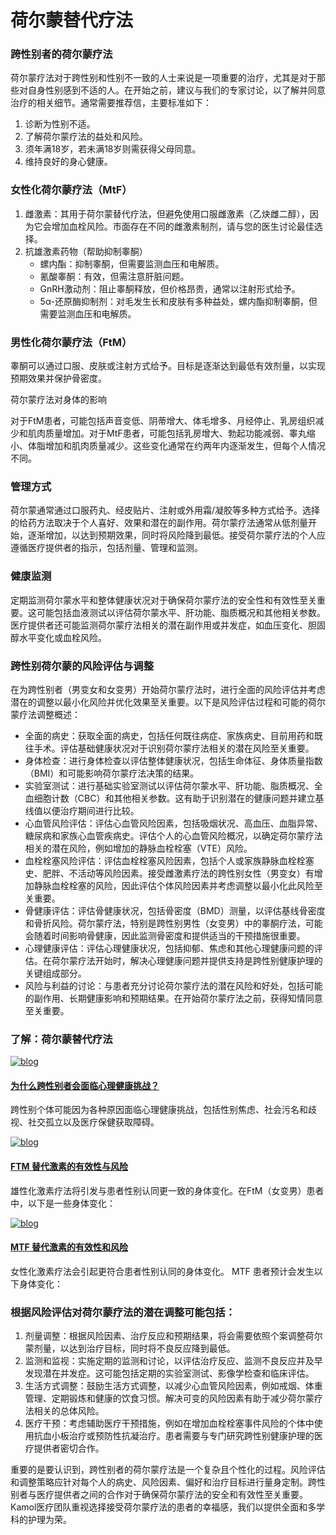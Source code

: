 # 荷尔蒙替代疗法

### 跨性别者的荷尔蒙疗法

荷尔蒙疗法对于跨性别和性别不一致的人士来说是一项重要的治疗，尤其是对于那些对自身性别感到不适的人。在开始之前，建议与我们的专家讨论，以了解并同意治疗的相关细节。通常需要推荐信，主要标准如下：

1. 诊断为性别不适。
2. 了解荷尔蒙疗法的益处和风险。
3. 须年满18岁，若未满18岁则需获得父母同意。
4. 维持良好的身心健康。

### 女性化荷尔蒙疗法（MtF）

1. 雌激素：其用于荷尔蒙替代疗法，但避免使用口服雌激素（乙炔雌二醇），因为它会增加血栓风险。市面存在不同的雌激素制剂，请与您的医生讨论最佳选择。
2. 抗雄激素药物（帮助抑制睾酮）
   - 螺内酯：抑制睾酮，但需要监测血压和电解质。
   - 氰酸睾酮：有效，但需注意肝脏问题。
   - GnRH激动剂：阻止睾酮释放，但价格昂贵，通常以注射形式给予。
   - 5α-还原酶抑制剂：对毛发生长和皮肤有多种益处，螺内酯抑制睾酮，但需要监测血压和电解质。

### 男性化荷尔蒙疗法（FtM）

睾酮可以通过口服、皮肤或注射方式给予。目标是逐渐达到最低有效剂量，以实现预期效果并保护骨密度。

荷尔蒙疗法对身体的影响

对于FtM患者，可能包括声音变低、阴蒂增大、体毛增多、月经停止、乳房组织减少和肌肉质量增加。对于MtF患者，可能包括乳房增大、勃起功能减弱、睾丸缩小、体脂增加和肌肉质量减少。这些变化通常在约两年内逐渐发生，但每个人情况不同。

### 管理方式

荷尔蒙通常通过口服药丸、经皮贴片、注射或外用霜/凝胶等多种方式给予。选择的给药方法取决于个人喜好、效果和潜在的副作用。荷尔蒙疗法通常从低剂量开始，逐渐增加，以达到预期效果，同时将风险降到最低。接受荷尔蒙疗法的个人应遵循医疗提供者的指示，包括剂量、管理和监测。

### 健康监测

定期监测荷尔蒙水平和整体健康状况对于确保荷尔蒙疗法的安全性和有效性至关重要。这可能包括血液测试以评估荷尔蒙水平、肝功能、脂质概况和其他相关参数。医疗提供者还可能监测荷尔蒙疗法相关的潜在副作用或并发症，如血压变化、胆固醇水平变化或血栓风险。

### 跨性别荷尔蒙的风险评估与调整

在为跨性别者（男变女和女变男）开始荷尔蒙疗法时，进行全面的风险评估并考虑潜在的调整以最小化风险并优化效果至关重要。以下是风险评估过程和可能的荷尔蒙疗法调整概述：

- 全面的病史：获取全面的病史，包括任何既往病症、家族病史、目前用药和既往手术。评估基础健康状况对于识别荷尔蒙疗法相关的潜在风险至关重要。
- 身体检查：进行身体检查以评估整体健康状况，包括生命体征、身体质量指数（BMI）和可能影响荷尔蒙疗法决策的结果。
- 实验室测试：进行基础实验室测试以评估荷尔蒙水平、肝功能、脂质概况、全血细胞计数（CBC）和其他相关参数。这有助于识别潜在的健康问题并建立基线值以便治疗期间进行比较。
- 心血管风险评估：评估心血管风险因素，包括吸烟状况、高血压、血脂异常、糖尿病和家族心血管疾病史。评估个人的心血管风险概况，以确定荷尔蒙疗法相关的潜在风险，例如增加的静脉血栓栓塞（VTE）风险。
- 血栓栓塞风险评估：评估血栓栓塞风险因素，包括个人或家族静脉血栓栓塞史、肥胖、不活动等风险因素。接受雌激素疗法的跨性别女性（男变女）有增加静脉血栓栓塞的风险，因此评估个体风险因素并考虑调整以最小化此风险至关重要。
- 骨健康评估：评估骨健康状况，包括骨密度（BMD）测量，以评估基线骨密度和骨折风险。荷尔蒙疗法，特别是跨性别男性（女变男）中的睾酮疗法，可能会随着时间影响骨健康，因此监测骨密度和提供适当的干预措施很重要。
- 心理健康评估：评估心理健康状况，包括抑郁、焦虑和其他心理健康问题的评估。在荷尔蒙疗法开始时，解决心理健康问题并提供支持是跨性别健康护理的关键组成部分。
- 风险与利益的讨论：与患者充分讨论荷尔蒙疗法的潜在风险和好处，包括可能的副作用、长期健康影响和预期结果。在开始荷尔蒙疗法之前，获得知情同意至关重要。

### 了解：荷尔蒙替代疗法

[![blog](/uploads/blog/1500/thumb-66161fa2a32ff-image_highlight.jpg)](https://www.kamolhospital.com/blog/1500/why-are-mental-health-challenges-in-transgender-people)

#### [为什么跨性别者会面临心理健康挑战？](https://www.kamolhospital.com/blog/1500/why-are-mental-health-challenges-in-transgender-people)

跨性别个体可能因为各种原因面临心理健康挑战，包括性别焦虑、社会污名和歧视、社交孤立以及医疗保健获取障碍。

[![blog](/uploads/blog/1499/thumb-66166c89dc738-image_highlight.jpg)](https://www.kamolhospital.com/blog/1499/ftm-replacement-hormone-effective-and-risk)

#### [FTM 替代激素的有效性与风险](https://www.kamolhospital.com/blog/1499/ftm-replacement-hormone-effective-and-risk)

雄性化激素疗法将引发与患者性别认同更一致的身体变化。在FtM（女变男）患者中，以下是一些身体变化：

[![blog](/uploads/blog/1498/thumb-66166cab798e3-image_highlight.jpg)](https://www.kamolhospital.com/blog/1498/mtf-replacement-hormone-effective-and-risk)

#### [MTF 替代激素的有效性和风险](https://www.kamolhospital.com/blog/1498/mtf-replacement-hormone-effective-and-risk)

女性化激素疗法会引起更符合患者性别认同的身体变化。 MTF 患者预计会发生以下身体变化：

### 根据风险评估对荷尔蒙疗法的潜在调整可能包括：

1. 剂量调整：根据风险因素、治疗反应和预期结果，将会需要依照个案调整荷尔蒙剂量，以达到治疗目标，同时将不良反应降到最低。
2. 监测和监视：实施定期的监测和讨论，以评估治疗反应、监测不良反应并及早发现潜在并发症。这可能包括定期的实验室测试、影像学检查和临床评估。
3. 生活方式调整：鼓励生活方式调整，以减少心血管风险因素，例如戒烟、体重管理、定期锻炼和健康的饮食习惯。解决可变的风险因素有助于减少荷尔蒙疗法相关的总体风险。
4. 医疗干预：考虑辅助医疗干预措施，例如在增加血栓栓塞事件风险的个体中使用抗血小板治疗或预防性抗凝治疗。患者需要与专门研究跨性别健康护理的医疗提供者密切合作。

重要的是要认识到，跨性别者的荷尔蒙疗法是一个复杂且个性化的过程。风险评估和调整策略应针对每个人的病史、风险因素、偏好和治疗目标进行量身定制。跨性别者与医疗提供者之间的合作对于确保荷尔蒙疗法的安全和有效性至关重要。 Kamol医疗团队重视选择接受荷尔蒙疗法的患者的幸福感，我们以提供全面和多学科的护理为荣。